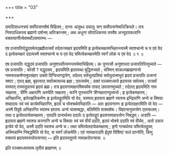 +++
title = "03"

+++

दमादिसाधनत्रयं सर्वोपासनशेषं विहितम् ; दान्तः अलुब्धः दयालुः सन् सर्वोपासनेष्वधिक्रियते। तत्र निरुपाधिकस्य ब्रह्मणो दर्शनम् अतिक्रान्तम् ; अथ अधुना सोपाधिकस्य तस्यैव अभ्युदयफलानि वक्तव्यानीत्येवमर्थोऽयमारम्भः —

एष प्रजापतिर्यद्धृदयमेतद्ब्रह्मैतत्सर्वं तदेतत्त्र्यक्षरं हृदयमिति हृ इत्येकमक्षरमभिहरन्त्यस्मै स्वाश्चान्ये च य एवं वेद द इत्येकमक्षरं ददत्यस्मै स्वाश्चान्ये च य एवं वेद यमित्येकमक्षरमेति स्वर्गं लोकं य एवं वेद ॥ १ ॥

एष प्रजापतिः यद्धृदयं प्रजापतिः अनुशास्तीत्यनन्तरमेवाभिहितम्। कः पुनरसौ अनुशास्ता प्रजापतिरित्युच्यते — एष प्रजापतिः ; कोसौ ? यद्धृदयम् , हृदयमिति हृदयस्था बुद्धिरुच्यते ; यस्मिन् शाकल्यब्राह्मणान्ते नामरूपकर्मणामुपसंहार उक्तो दिग्विभागद्वारेण, तदेतत् सर्वभूतप्रतिष्ठं सर्वभूतात्मभूतं हृदयं प्रजापतिः प्रजानां स्रष्टा ; एतत् ब्रह्म, बृहत्त्वात् सर्वात्मत्वाच्च ब्रह्म ; एतत्सर्वम् ; उक्तं पञ्चमाध्याये हृदयस्य सर्वत्वम् ; तत्सर्वं यस्मात् तस्मादुपास्यं हृदयं ब्रह्म। तत्र हृदयनामाक्षरविषयमेव तावत् उपासनमुच्यते ; तदेतत् हृदयमिति नाम त्र्यक्षरम् , त्रीणि अक्षराणि अस्येति त्र्यक्षरम् ; कानि पुनस्तानि त्रीण्यक्षराण्युच्यन्ते ; हृ इत्येकमक्षरम् ; अभिहरन्ति, हृतेराहृतिकर्मणः हृ इत्येतद्रूपमिति यो वेद, यस्मात् हृदयाय ब्रह्मणे स्वाश्च इन्द्रियाणि अन्ये च विषयाः शब्दादयः स्वं स्वं कार्यमभिहरन्ति, हृदयं च भोक्त्रर्थमभिहरति — अतः हृदयनाम्नः हृ इत्येतदक्षरमिति यो वेद — अस्मै विदुषे अभिहरन्ति स्वाश्च ज्ञातयः अन्ये चासम्बद्धाः, बलिमिति वाक्यशेषः। विज्ञानानुरूप्येण एतत्फलम्। तथा द इत्येतदप्येकमक्षरम् ; एतदपि दानार्थस्य ददातेः द इत्येतद्रूपं हृदयनामाक्षरत्वेन निबद्धम्। अत्रापि — हृदयाय ब्रह्मणे स्वाश्च करणानि अन्ये च विषयाः स्वं स्वं वीर्यं ददति, हृदयं भोक्त्रे ददाति स्वं वीर्यम् , अतो दकार इत्येवं यो वेद, अस्मै ददति स्वाश्च अन्ये च। तथा यमित्येतदप्येकमक्षरम् ; इणो गत्यर्थस्य यमित्येतद्रूपम् अस्मिन्नाम्नि निबद्धमिति यो वेद, स स्वर्गं लोकमेति। एवं नामाक्षरादपि ईदृशं विशिष्टं फलं प्राप्नोति, किमु वक्तव्यं हृदयस्वरूपोपासनात् — इति हृदयस्तुतये नामाक्षरोपन्यासः ॥

इति पञ्चमाध्यायस्य तृतीयं ब्राह्मणम् ॥
